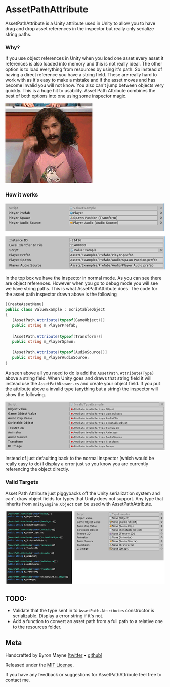 # AssetPathAttribute

AssetPathAttribute is a Unity attribute used in Unity to allow you to have drag and drop asset references in the inspector but really only serialize string paths.


### Why?
If you use object references in Unity when you load one asset every asset it references is also loaded into memory and this is not really ideal. The other option is to load everything from resources by using it's path. So instead of having a direct reference you have a string field. These are really hard to work with as it's easy to make a mistake and if the asset moves and has become invalid you will not know. You also can't jump between objects very quickly. This is a huge hit to usability. Asset Path Attribute combines the best of both options into one using some inspector magic. 

![](./images/Magic.gif)



### How it works

![](./images/TrueValues.png)

 In the top box we have the inspector in normal mode. As you can see there are object references. However when you go to debug mode you will see we have string paths. This is what AssetPathAttribute does. The code for the asset path inspector drawn above is the following


 ```csharp
 [CreateAssetMenu]
public class ValueExample : ScriptableObject
{
    [AssetPath.Attribute(typeof(GameObject))]
    public string m_PlayerPrefab;

    [AssetPath.Attribute(typeof(Transform))]
    public string m_PlayerSpawn;

    [AssetPath.Attribute(typeof(AudioSource))]
    public string m_PlayerAudioSource;
}
 ```

 As seen above all you need to do is add the `AssetPath.Attribute(Type)` above a string field. When Unity goes and draws that string field it will instead use the `AssetPathDrawer.cs` and create your object field. If you put the attribute above a invalid type (anything but a string) the inspector will show the following.

 ![](./images/InvalidTypes.PNG)

 Instead of just defaulting back to the normal inspector (which would be really easy to do) I display a error just so you know you are currently referencing the object directly. 


 ### Valid Targets
 Asset Path Attribute just piggybacks off the Unity serialization system and can't draw object fields for types that Unity does not support. Any type that inherits from `UnityEngine.Object` can be used with AssetPathAttribute. 

  ![](./images/SupportedTypes.png)

 ## TODO:
 * Validate that the type sent in to `AssetPath.Attributes` constructor is serializable. Display a error string if it's not.
 * Add a function to convert an asset path from a full path to a relative one to the resources folder. 

 
## Meta

Handcrafted by Byron Mayne [[twitter](https://twitter.com/byMayne) &bull; [github](https://github.com/ByronMayne)]

Released under the [MIT License](http://www.opensource.org/licenses/mit-license.php).

If you have any feedback or suggestions for AssetPathAttribute feel free to contact me. 
